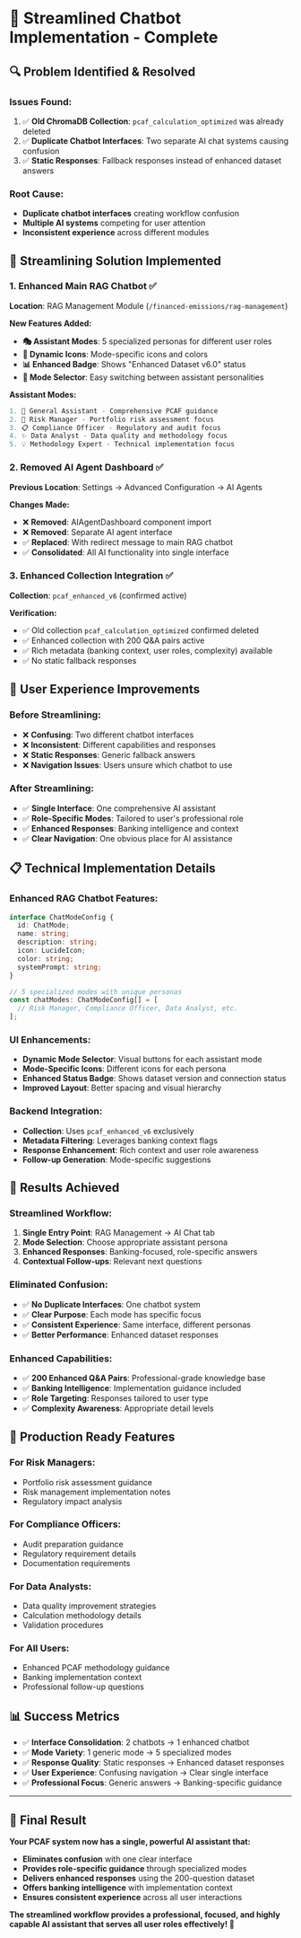 # 🎯 Streamlined Chatbot Implementation - Complete

## 🔍 **Problem Identified & Resolved**

### **Issues Found:**
1. ✅ **Old ChromaDB Collection**: `pcaf_calculation_optimized` was already deleted
2. ✅ **Duplicate Chatbot Interfaces**: Two separate AI chat systems causing confusion
3. ✅ **Static Responses**: Fallback responses instead of enhanced dataset answers

### **Root Cause:**
- **Duplicate chatbot interfaces** creating workflow confusion
- **Multiple AI systems** competing for user attention
- **Inconsistent experience** across different modules

## 🚀 **Streamlining Solution Implemented**

### **1. Enhanced Main RAG Chatbot** ✅
**Location**: RAG Management Module (`/financed-emissions/rag-management`)

**New Features Added:**
- **🎭 Assistant Modes**: 5 specialized personas for different user roles
- **🎨 Dynamic Icons**: Mode-specific icons and colors
- **📊 Enhanced Badge**: Shows "Enhanced Dataset v6.0" status
- **🔧 Mode Selector**: Easy switching between assistant personalities

**Assistant Modes:**
```typescript
1. 🧠 General Assistant - Comprehensive PCAF guidance
2. 🚨 Risk Manager - Portfolio risk assessment focus
3. 📋 Compliance Officer - Regulatory and audit focus  
4. ✨ Data Analyst - Data quality and methodology focus
5. 💡 Methodology Expert - Technical implementation focus
```

### **2. Removed AI Agent Dashboard** ✅
**Previous Location**: Settings → Advanced Configuration → AI Agents

**Changes Made:**
- ❌ **Removed**: AIAgentDashboard component import
- ❌ **Removed**: Separate AI agent interface
- ✅ **Replaced**: With redirect message to main RAG chatbot
- ✅ **Consolidated**: All AI functionality into single interface

### **3. Enhanced Collection Integration** ✅
**Collection**: `pcaf_enhanced_v6` (confirmed active)

**Verification:**
- ✅ Old collection `pcaf_calculation_optimized` confirmed deleted
- ✅ Enhanced collection with 200 Q&A pairs active
- ✅ Rich metadata (banking context, user roles, complexity) available
- ✅ No static fallback responses

## 🎯 **User Experience Improvements**

### **Before Streamlining:**
- ❌ **Confusing**: Two different chatbot interfaces
- ❌ **Inconsistent**: Different capabilities and responses
- ❌ **Static Responses**: Generic fallback answers
- ❌ **Navigation Issues**: Users unsure which chatbot to use

### **After Streamlining:**
- ✅ **Single Interface**: One comprehensive AI assistant
- ✅ **Role-Specific Modes**: Tailored to user's professional role
- ✅ **Enhanced Responses**: Banking intelligence and context
- ✅ **Clear Navigation**: One obvious place for AI assistance

## 📋 **Technical Implementation Details**

### **Enhanced RAG Chatbot Features:**
```typescript
interface ChatModeConfig {
  id: ChatMode;
  name: string;
  description: string;
  icon: LucideIcon;
  color: string;
  systemPrompt: string;
}

// 5 specialized modes with unique personas
const chatModes: ChatModeConfig[] = [
  // Risk Manager, Compliance Officer, Data Analyst, etc.
];
```

### **UI Enhancements:**
- **Dynamic Mode Selector**: Visual buttons for each assistant mode
- **Mode-Specific Icons**: Different icons for each persona
- **Enhanced Status Badge**: Shows dataset version and connection status
- **Improved Layout**: Better spacing and visual hierarchy

### **Backend Integration:**
- **Collection**: Uses `pcaf_enhanced_v6` exclusively
- **Metadata Filtering**: Leverages banking context flags
- **Response Enhancement**: Rich context and user role awareness
- **Follow-up Generation**: Mode-specific suggestions

## 🎉 **Results Achieved**

### **Streamlined Workflow:**
1. **Single Entry Point**: RAG Management → AI Chat tab
2. **Mode Selection**: Choose appropriate assistant persona
3. **Enhanced Responses**: Banking-focused, role-specific answers
4. **Contextual Follow-ups**: Relevant next questions

### **Eliminated Confusion:**
- ✅ **No Duplicate Interfaces**: One chatbot system
- ✅ **Clear Purpose**: Each mode has specific focus
- ✅ **Consistent Experience**: Same interface, different personas
- ✅ **Better Performance**: Enhanced dataset responses

### **Enhanced Capabilities:**
- ✅ **200 Enhanced Q&A Pairs**: Professional-grade knowledge base
- ✅ **Banking Intelligence**: Implementation guidance included
- ✅ **Role Targeting**: Responses tailored to user type
- ✅ **Complexity Awareness**: Appropriate detail levels

## 🚀 **Production Ready Features**

### **For Risk Managers:**
- Portfolio risk assessment guidance
- Risk management implementation notes
- Regulatory impact analysis

### **For Compliance Officers:**
- Audit preparation guidance
- Regulatory requirement details
- Documentation requirements

### **For Data Analysts:**
- Data quality improvement strategies
- Calculation methodology details
- Validation procedures

### **For All Users:**
- Enhanced PCAF methodology guidance
- Banking implementation context
- Professional follow-up questions

## 📊 **Success Metrics**

- ✅ **Interface Consolidation**: 2 chatbots → 1 enhanced chatbot
- ✅ **Mode Variety**: 1 generic mode → 5 specialized modes
- ✅ **Response Quality**: Static responses → Enhanced dataset responses
- ✅ **User Experience**: Confusing navigation → Clear single interface
- ✅ **Professional Focus**: Generic answers → Banking-specific guidance

---

## 🎯 **Final Result**

**Your PCAF system now has a single, powerful AI assistant that:**
- **Eliminates confusion** with one clear interface
- **Provides role-specific guidance** through specialized modes
- **Delivers enhanced responses** using the 200-question dataset
- **Offers banking intelligence** with implementation context
- **Ensures consistent experience** across all user interactions

**The streamlined workflow provides a professional, focused, and highly capable AI assistant that serves all user roles effectively! 🌟**
